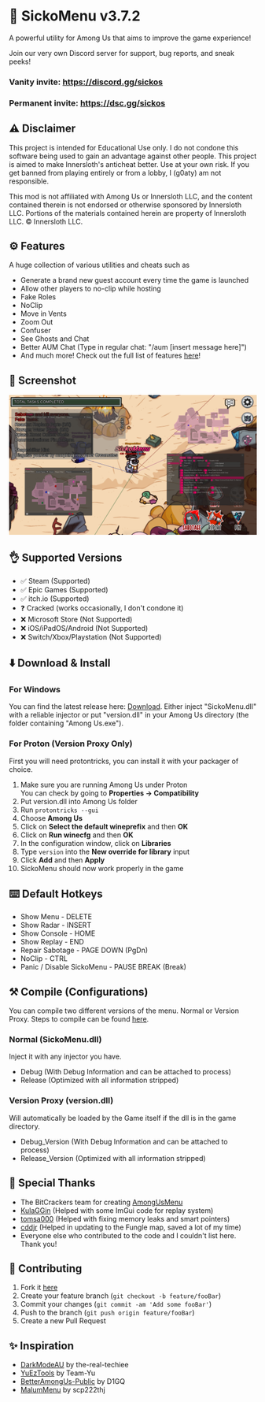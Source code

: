 # 👺 SickoMenu v3.7.2
A powerful utility for Among Us that aims to improve the game experience!

Join our very own Discord server for support, bug reports, and sneak peeks!
### Vanity invite: https://discord.gg/sickos
### Permanent invite: https://dsc.gg/sickos

## ⚠️ Disclaimer
This project is intended for Educational Use only. I do not condone this software being used to gain an advantage against other people. This project is aimed to make Innersloth's anticheat better. Use at your own risk. If you get banned from playing entirely or from a lobby, I (g0aty) am not responsible.

This mod is not affiliated with Among Us or Innersloth LLC, and the content contained therein is not endorsed or otherwise sponsored by Innersloth LLC. Portions of the materials contained herein are property of Innersloth LLC. © Innersloth LLC.

## ⚙️ Features
A huge collection of various utilities and cheats such as
- Generate a brand new guest account every time the game is launched
- Allow other players to no-clip while hosting
- Fake Roles
- NoClip
- Move in Vents
- Zoom Out
- Confuser
- See Ghosts and Chat
- Better AUM Chat (Type in regular chat: "/aum [insert message here]")
- And much more! Check out the full list of features [here](https://github.com/g0aty/SickoMenu/blob/main/FEATURES.md)!

## 📸 Screenshot
<p align="center">
   <img src="screenshot.png">
</p>

## 👌 Supported Versions
- ✅ Steam (Supported)
- ✅ Epic Games (Supported)
- ✅ itch.io (Supported)
- ❓ Cracked (works occasionally, I don't condone it)
- ❌ Microsoft Store (Not Supported)
- ❌ iOS/iPadOS/Android (Not Supported)
- ❌ Switch/Xbox/Playstation (Not Supported)

## ⬇️ Download & Install
### For Windows
You can find the latest release here: [Download](https://github.com/g0aty/SickoMenu/releases/latest).
Either inject "SickoMenu.dll" with a reliable injector or put "version.dll" in your Among Us directory (the folder containing "Among Us.exe").

### For Proton (Version Proxy Only)
First you will need protontricks, you can install it with your packager of choice.

1. Make sure you are running Among Us under Proton  
   You can check by going to **Properties -> Compatibility**
3. Put version.dll into Among Us folder
4. Run `protontricks --gui`
5. Choose **Among Us**
6. Click on **Select the default wineprefix** and then **OK**
7. Click on **Run winecfg** and then **OK**
8. In the configuration window, click on **Libraries**
9. Type `version` into the **New override for library** input
10. Click **Add** and then **Apply**
11. SickoMenu should now work properly in the game

## ⌨️ Default Hotkeys
- Show Menu - DELETE
- Show Radar - INSERT
- Show Console - HOME
- Show Replay - END
- Repair Sabotage - PAGE DOWN (PgDn)
- NoClip - CTRL
- Panic / Disable SickoMenu - PAUSE BREAK (Break)

## ⚒️ Compile (Configurations)
You can compile two different versions of the menu. Normal or Version Proxy. Steps to compile can be found [here](https://docs.google.com/document/d/1bdXyasr7suassff_or3ywPyItGkjhlTfbBJtvaJ6udQ/edit?usp=sharing).

### Normal (SickoMenu.dll)
Inject it with any injector you have.

- Debug (With Debug Information and can be attached to process)
- Release (Optimized with all information stripped)

### Version Proxy (version.dll)
Will automatically be loaded by the Game itself if the dll is in the game directory.

- Debug_Version (With Debug Information and can be attached to process)
- Release_Version (Optimized with all information stripped)

## 🙏 Special Thanks
* The BitCrackers team for creating [AmongUsMenu](https://github.com/BitCrackers/AmongUsMenu)
* [KulaGGin](https://github.com/KulaGGin) (Helped with some ImGui code for replay system)
* [tomsa000](https://github.com/tomsa000) (Helped with fixing memory leaks and smart pointers)
* [cddjr](https://github.com/cddjr) (Helped in updating to the Fungle map, saved a lot of my time)
* Everyone else who contributed to the code and I couldn't list here. Thank you!

## 💁 Contributing
1. Fork it [here](<https://github.com/g0aty/SickoMenu/fork>)
2. Create your feature branch (`git checkout -b feature/fooBar`)
3. Commit your changes (`git commit -am 'Add some fooBar'`)
4. Push to the branch (`git push origin feature/fooBar`)
5. Create a new Pull Request

## ✨ Inspiration
* [DarkModeAU](https://github.com/the-real-techiee/DarkModeAU) by the-real-techiee
* [YuEzTools](https://github.com/Team-YuTeam/YuEzTools) by Team-Yu
* [BetterAmongUs-Public](https://github.com/D1GQ/BetterAmongUs-Public) by D1GQ
* [MalumMenu](https://github.com/scp222thj/MalumMenu) by scp222thj
